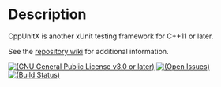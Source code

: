 # Description

CppUnitX is another xUnit testing framework for C++11 or later.

See the [repository wiki][wiki] for additional information.

[![(GNU General Public License v3.0 or later)](https://img.shields.io/badge/license-GPL--3.0--or--later-blue.svg)][GPL-3.0]
[![(Open Issues)](https://img.shields.io/bitbucket/issues/vx68k/cppunitx.svg)][open issues]
[![(Build Status)](https://linuxfront-functions.azurewebsites.net/api/bitbucket/build/vx68k/cppunitx?branch=master)][pipelines]

[GPL-3.0]: https://opensource.org/licenses/GPL-3.0
[Wiki]: https://bitbucket.org/vx68k/cppunitx/wiki
[Open issues]: https://bitbucket.org/vx68k/cppunitx/issues?status=new&status=open
[Pipelines]: https://bitbucket.org/vx68k/cppunitx/addon/pipelines/home
